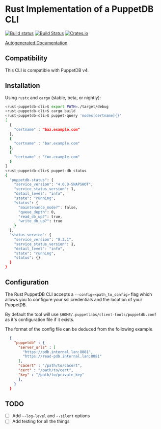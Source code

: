# Rust Implementation of a PuppetDB CLI

[![Build status](https://ci.appveyor.com/api/projects/status/bhln68k6pdfixrun?svg=true)](https://ci.appveyor.com/project/ajroetker/rust-puppetdb-cli)
[![Build Status](https://travis-ci.org/ajroetker/rust-puppetdb-cli.svg)](https://travis-ci.org/ajroetker/rust-puppetdb-cli)
[![Crates.io](https://img.shields.io/crates/v/rust-puppetdb-cli.svg)](https://crates.io/crates/rust-puppetdb-cli)

[Autogenerated Documentation](https://ajroetker.github.io/rust-puppetdb-cli/index.html)

## Compatibility

This CLI is compatible with PuppetDB v4.

## Installation

Using `rustc` and `cargo` (stable, beta, or nightly):

```zsh
<rust-puppetdb-cli>$ export PATH=./target/debug
<rust-puppetdb-cli>$ cargo build
<rust-puppetdb-cli>$ puppet-query 'nodes[certname]{}'
[
  {
    "certname" : "baz.example.com"
  },
  {
    "certname" : "bar.example.com"
  },
  {
    "certname" : "foo.example.com"
  }
]
<rust-puppetdb-cli>$ puppet-db status
{
  "puppetdb-status": {
    "service_version": "4.0.0-SNAPSHOT",
    "service_status_version": 1,
    "detail_level": "info",
    "state": "running",
    "status": {
      "maintenance_mode?": false,
      "queue_depth": 0,
      "read_db_up?": true,
      "write_db_up?": true
    }
  },
  "status-service": {
    "service_version": "0.3.1",
    "service_status_version": 1,
    "detail_level": "info",
    "state": "running",
    "status": {}
  }
}
```

## Configuration

The Rust PuppetDB CLI accepts a `--config=<path_to_config>` flag which allows
you to configure your ssl credentials and the location of your PuppetDB.

By default the tool will use `$HOME/.puppetlabs/client-tools/puppetdb.conf` as
it's configuration file if it exists.

The format of the config file can be deduced from the following example.

```json
  {
    "puppetdb" : {
      "server_urls" : [
        "https://pdb.internal.lan:8081",
        "https://read-pdb.internal.lan:8081"
      ],
      "cacert" : "/path/to/cacert",
      "cert" : "/path/to/cert",
      "key" : "/path/to/private_key"
      },
    }
  }
```

## TODO

- [ ] Add `--log-level` and `--silent` options
- [ ] Add testing for all the things
